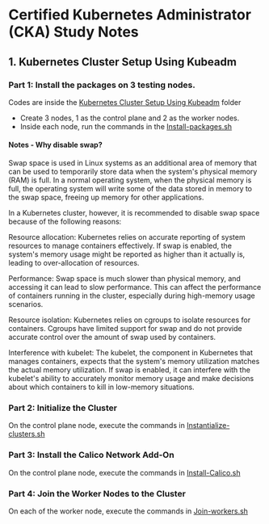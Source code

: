 # Certified Kubernetes Administrator (CKA) Study Notes

## 1. Kubernetes Cluster Setup Using Kubeadm
### Part 1: Install the packages on 3 testing nodes.
Codes are inside the [Kubernetes Cluster Setup Using Kubeadm](https://github.com/Zoe-0925/Kubernetes-Study/tree/main/CKA-Certification-Study-Notes/Kubernetes%20Cluster%20Setup%20Using%20Kubeadm) folder
- Create 3 nodes, 1 as the control plane and 2 as the worker nodes.
- Inside each node, run the commands in the [Install-packages.sh](https://github.com/Zoe-0925/Kubernetes-Study/blob/main/CKA-Certification-Study-Notes/Kubernetes%20Cluster%20Setup%20Using%20Kubeadm/Install-packages.sh)

#### Notes - Why disable swap?
Swap space is used in Linux systems as an additional area of memory that can be used to temporarily store data when the system's physical memory (RAM) is full. In a normal operating system, when the physical memory is full, the operating system will write some of the data stored in memory to the swap space, freeing up memory for other applications.

In a Kubernetes cluster, however, it is recommended to disable swap space because of the following reasons:

Resource allocation: Kubernetes relies on accurate reporting of system resources to manage containers effectively. If swap is enabled, the system's memory usage might be reported as higher than it actually is, leading to over-allocation of resources.

Performance: Swap space is much slower than physical memory, and accessing it can lead to slow performance. This can affect the performance of containers running in the cluster, especially during high-memory usage scenarios.

Resource isolation: Kubernetes relies on cgroups to isolate resources for containers. Cgroups have limited support for swap and do not provide accurate control over the amount of swap used by containers.

Interference with kubelet: The kubelet, the component in Kubernetes that manages containers, expects that the system's memory utilization matches the actual memory utilization. If swap is enabled, it can interfere with the kubelet's ability to accurately monitor memory usage and make decisions about which containers to kill in low-memory situations.


### Part 2: Initialize the Cluster
On the control plane node, execute the commands in [Instantialize-clusters.sh](https://github.com/Zoe-0925/Kubernetes-Study/blob/main/CKA-Certification-Study-Notes/Kubernetes%20Cluster%20Setup%20Using%20Kubeadm/Instantialize-clusters.sh)

### Part 3: Install the Calico Network Add-On
On the control plane node, execute the commands in [Install-Calico.sh](https://github.com/Zoe-0925/Kubernetes-Study/blob/main/CKA-Certification-Study-Notes/Kubernetes%20Cluster%20Setup%20Using%20Kubeadm/Install-Calico.sh)

### Part 4: Join the Worker Nodes to the Cluster
On each of the worker node, execute the commands in [Join-workers.sh](https://github.com/Zoe-0925/Kubernetes-Study/blob/main/CKA-Certification-Study-Notes/Kubernetes%20Cluster%20Setup%20Using%20Kubeadm/Join-workers.sh)